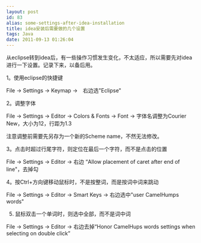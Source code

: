```yaml
---
layout: post
id: 83
alias: some-settings-after-idea-installation
title: idea安装后需要做的几个设置
tags: Java
date: 2011-09-13 01:26:04
---
```


从eclipse转到idea后，有一些操作习惯发生变化，不太适应，所以需要先对idea进行一下设置。记录下来，以备后用。

1。使用eclipse的快捷键

File -> Settings -> Keymap ->　右边选"Eclipse"

2。调整字体

File -> Settings -> Editor -> Colors & Fonts -> Font -> 字体名调整为Courier New，大小为12，行距为1.3

注意调整前需要先另存为一个新的Scheme name，不然无法修改。<span id="more-83"></span>

3。点击时超过行尾字符，则定位在最后一个字符，而不是点击的位置

File -> Settings -> Editor -> 右边 &#8220;Allow placement of caret after end of line"，去掉勾

4。按Ctrl+方向键移动鼠标时，不是按整词，而是按词中词来跳动

File -> Settings -> Editor -> Smart Keys -> 右边选中"user CamelHumps words"

5. 鼠标双击一个单词时，则选中全部，而不是词中词

File -> Settings -> Editor -> 右边去掉“Honor CamelHups words settings when selecting on double click”
